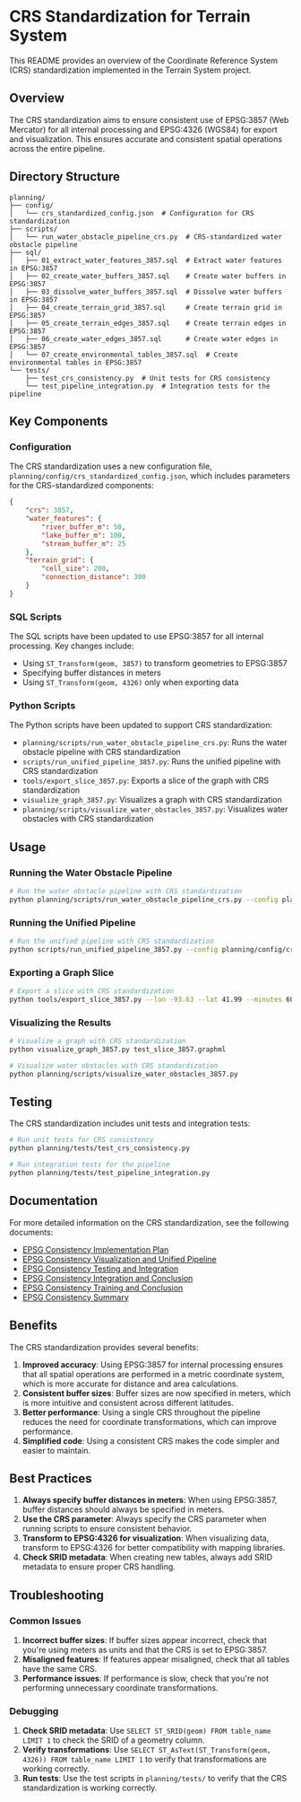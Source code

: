 # CRS Standardization for Terrain System

This README provides an overview of the Coordinate Reference System (CRS) standardization implemented in the Terrain System project.

## Overview

The CRS standardization aims to ensure consistent use of EPSG:3857 (Web Mercator) for all internal processing and EPSG:4326 (WGS84) for export and visualization. This ensures accurate and consistent spatial operations across the entire pipeline.

## Directory Structure

```
planning/
├── config/
│   └── crs_standardized_config.json  # Configuration for CRS standardization
├── scripts/
│   └── run_water_obstacle_pipeline_crs.py  # CRS-standardized water obstacle pipeline
├── sql/
│   ├── 01_extract_water_features_3857.sql  # Extract water features in EPSG:3857
│   ├── 02_create_water_buffers_3857.sql    # Create water buffers in EPSG:3857
│   ├── 03_dissolve_water_buffers_3857.sql  # Dissolve water buffers in EPSG:3857
│   ├── 04_create_terrain_grid_3857.sql     # Create terrain grid in EPSG:3857
│   ├── 05_create_terrain_edges_3857.sql    # Create terrain edges in EPSG:3857
│   ├── 06_create_water_edges_3857.sql      # Create water edges in EPSG:3857
│   └── 07_create_environmental_tables_3857.sql  # Create environmental tables in EPSG:3857
└── tests/
    ├── test_crs_consistency.py  # Unit tests for CRS consistency
    └── test_pipeline_integration.py  # Integration tests for the pipeline
```

## Key Components

### Configuration

The CRS standardization uses a new configuration file, `planning/config/crs_standardized_config.json`, which includes parameters for the CRS-standardized components:

```json
{
    "crs": 3857,
    "water_features": {
        "river_buffer_m": 50,
        "lake_buffer_m": 100,
        "stream_buffer_m": 25
    },
    "terrain_grid": {
        "cell_size": 200,
        "connection_distance": 300
    }
}
```

### SQL Scripts

The SQL scripts have been updated to use EPSG:3857 for all internal processing. Key changes include:

- Using `ST_Transform(geom, 3857)` to transform geometries to EPSG:3857
- Specifying buffer distances in meters
- Using `ST_Transform(geom, 4326)` only when exporting data

### Python Scripts

The Python scripts have been updated to support CRS standardization:

- `planning/scripts/run_water_obstacle_pipeline_crs.py`: Runs the water obstacle pipeline with CRS standardization
- `scripts/run_unified_pipeline_3857.py`: Runs the unified pipeline with CRS standardization
- `tools/export_slice_3857.py`: Exports a slice of the graph with CRS standardization
- `visualize_graph_3857.py`: Visualizes a graph with CRS standardization
- `planning/scripts/visualize_water_obstacles_3857.py`: Visualizes water obstacles with CRS standardization

## Usage

### Running the Water Obstacle Pipeline

```bash
# Run the water obstacle pipeline with CRS standardization
python planning/scripts/run_water_obstacle_pipeline_crs.py --config planning/config/crs_standardized_config.json
```

### Running the Unified Pipeline

```bash
# Run the unified pipeline with CRS standardization
python scripts/run_unified_pipeline_3857.py --config planning/config/crs_standardized_config.json
```

### Exporting a Graph Slice

```bash
# Export a slice with CRS standardization
python tools/export_slice_3857.py --lon -93.63 --lat 41.99 --minutes 60 --outfile test_slice_3857.graphml
```

### Visualizing the Results

```bash
# Visualize a graph with CRS standardization
python visualize_graph_3857.py test_slice_3857.graphml

# Visualize water obstacles with CRS standardization
python planning/scripts/visualize_water_obstacles_3857.py
```

## Testing

The CRS standardization includes unit tests and integration tests:

```bash
# Run unit tests for CRS consistency
python planning/tests/test_crs_consistency.py

# Run integration tests for the pipeline
python planning/tests/test_pipeline_integration.py
```

## Documentation

For more detailed information on the CRS standardization, see the following documents:

- [EPSG Consistency Implementation Plan](../docs/epsg_consistency_implementation_plan.md)
- [EPSG Consistency Visualization and Unified Pipeline](../docs/epsg_consistency_visualization_and_unified.md)
- [EPSG Consistency Testing and Integration](../docs/epsg_consistency_testing_and_integration.md)
- [EPSG Consistency Integration and Conclusion](../docs/epsg_consistency_integration_and_conclusion.md)
- [EPSG Consistency Training and Conclusion](../docs/epsg_consistency_training_and_conclusion.md)
- [EPSG Consistency Summary](../docs/epsg_consistency_summary.md)

## Benefits

The CRS standardization provides several benefits:

1. **Improved accuracy**: Using EPSG:3857 for internal processing ensures that all spatial operations are performed in a metric coordinate system, which is more accurate for distance and area calculations.
2. **Consistent buffer sizes**: Buffer sizes are now specified in meters, which is more intuitive and consistent across different latitudes.
3. **Better performance**: Using a single CRS throughout the pipeline reduces the need for coordinate transformations, which can improve performance.
4. **Simplified code**: Using a consistent CRS makes the code simpler and easier to maintain.

## Best Practices

1. **Always specify buffer distances in meters**: When using EPSG:3857, buffer distances should always be specified in meters.
2. **Use the CRS parameter**: Always specify the CRS parameter when running scripts to ensure consistent behavior.
3. **Transform to EPSG:4326 for visualization**: When visualizing data, transform to EPSG:4326 for better compatibility with mapping libraries.
4. **Check SRID metadata**: When creating new tables, always add SRID metadata to ensure proper CRS handling.

## Troubleshooting

### Common Issues

1. **Incorrect buffer sizes**: If buffer sizes appear incorrect, check that you're using meters as units and that the CRS is set to EPSG:3857.
2. **Misaligned features**: If features appear misaligned, check that all tables have the same CRS.
3. **Performance issues**: If performance is slow, check that you're not performing unnecessary coordinate transformations.

### Debugging

1. **Check SRID metadata**: Use `SELECT ST_SRID(geom) FROM table_name LIMIT 1` to check the SRID of a geometry column.
2. **Verify transformations**: Use `SELECT ST_AsText(ST_Transform(geom, 4326)) FROM table_name LIMIT 1` to verify that transformations are working correctly.
3. **Run tests**: Use the test scripts in `planning/tests/` to verify that the CRS standardization is working correctly.
